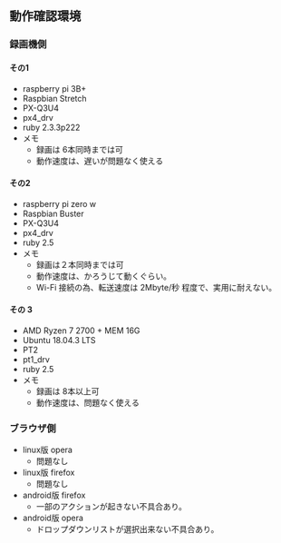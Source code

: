
## 動作確認環境

###   録画機側

#### その1

* raspberry pi 3B+
* Raspbian Stretch
* PX-Q3U4
* px4_drv
* ruby 2.3.3p222
* メモ
  * 録画は 6本同時までは可
  * 動作速度は、遅いが問題なく使える
  

#### その2

* raspberry pi zero w
* Raspbian Buster
* PX-Q3U4
* px4_drv
* ruby 2.5
* メモ
  * 録画は２本同時までは可
  * 動作速度は、かろうじて動くぐらい。
  * Wi-Fi 接続の為、転送速度は 2Mbyte/秒 程度で、実用に耐えない。

#### その 3

* AMD Ryzen 7 2700 + MEM 16G
* Ubuntu 18.04.3 LTS
* PT2
* pt1_drv
* ruby 2.5
* メモ
  * 録画は 8本以上可
  * 動作速度は、問題なく使える

### ブラウザ側

* linux版 opera
  *  問題なし
* linux版 firefox
  * 問題なし
* android版 firefox
  * 一部のアクションが起きない不具合あり。
* android版 opera
  * ドロップダウンリストが選択出来ない不具合あり。
